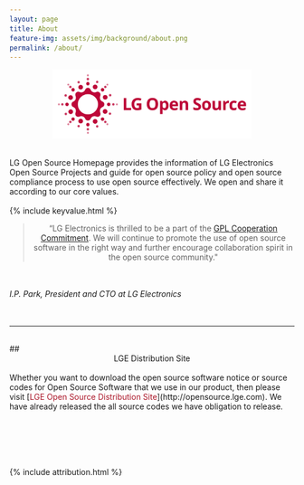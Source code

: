 ```yaml
---
layout: page
title: About
feature-img: assets/img/background/about.png
permalink: /about/
---
```


<p align="center"><img src="/assets/img/icons/bi.png" width="70%"/></p>
<br>
LG Open Source Homepage provides the information of LG Electronics Open Source Projects and guide for open source policy and open source compliance process to use open source effectively. We open and share it according to our core values.
<br>
<br>
{% include keyvalue.html %}


><center>“LG Electronics is thrilled to be a part of the <a href="https://github.com/LGE-OSS/gpl-commitment">GPL Cooperation Commitment</a>. We will continue to promote the use of open source software in the right way and further encourage collaboration spirit in the open source community."
<br>
<br><em>I.P. Park, President and CTO at LG Electronics</em></center>

<br />
<br />
<br />
<hr>
<br>
## <center>LGE Distribution Site</center>
<br>
Whether you want to download the open source software notice or source codes for Open Source Software that we use in our product, then please visit [<span style="color:#ab1628">LGE Open Source Distribution Site</span>](http://opensource.lge.com). We have already released the all source codes we have obligation to release. 
<br>
<br>
<br>
<br>
<br>
<br>

{% include attribution.html %}
<br> 
